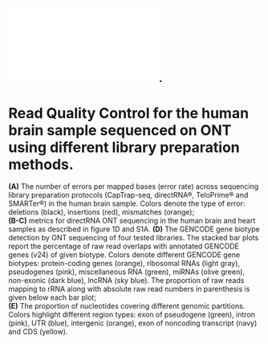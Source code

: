 ## ![Figure S1](FigureS1.pdf). 
# Read Quality Control for the human brain sample sequenced on ONT using different library preparation methods. 
**(A)** The number of errors per mapped bases (error rate) across sequencing library preparation protocols (CapTrap-seq, directRNA®, TeloPrime® and SMARTer®) in the human brain sample. Colors denote the type of error: deletions (black), insertions (red), mismatches (orange); <br>
**(B-C)** metrics for directRNA ONT sequencing in the human brain and heart samples as described in figure 1D and S1A. 
**(D)** The GENCODE gene biotype detection by ONT sequencing of four tested libraries. The stacked bar plots report the percentage of raw read overlaps with annotated GENCODE genes (v24) of given biotype. Colors denote different GENCODE gene biotypes: protein-coding genes (orange), ribosomal RNAs (light gray), pseudogenes (pink), miscellaneous RNA (green), miRNAs (olive green), non-exonic (dark blue), lncRNA (sky blue). The proportion of raw reads mapping to rRNA along with absolute raw read numbers in parenthesis is given below each bar plot; <br>
**(E)** The proportion of nucleotides covering different genomic partitions. Colors highlight different region types: exon of pseudogene (green), intron (pink), UTR (blue), intergenic (orange), exon of noncoding transcript (navy) and CDS (yellow).

